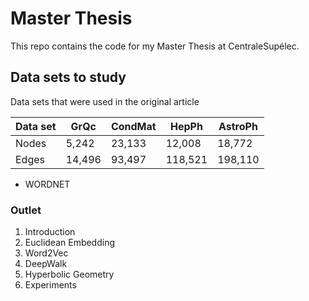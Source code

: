 # Master Thesis

This repo contains the  code for my Master Thesis at CentraleSupélec.

## Data sets to study 
Data sets that were used in the original article 

| Data set | GrQc | CondMat | HepPh | AstroPh |
| -------- | ---- | ------- | ----- | ------- |
| Nodes    | 5,242 | 23,133 | 12,008 | 18,772 |
| Edges    | 14,496 | 93,497 | 118,521 | 198,110 |

* WORDNET

### Outlet

1) Introduction 
2) Euclidean Embedding
3) Word2Vec
4) DeepWalk
5) Hyperbolic Geometry
6) Experiments